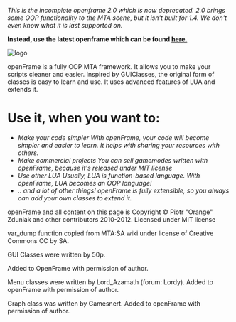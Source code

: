 *This is the incomplete openframe 2.0 which is now deprecated. 2.0 brings some OOP functionality to the MTA scene, but it isn't built for 1.4. We don't even know what it is last supported on.*

**Instead, use the latest openframe which can be found [here.](https://github.com/projectoraculum/openframe)**

![logo](http://code.google.com/p/openframe/logo?cct=1329042490&noddy=get.png)

openFrame is a fully OOP MTA framework.
It allows you to make your scripts cleaner and easier.
Inspired by GUIClasses, the original form of classes is easy to learn and use.
It uses advanced features of LUA and extends it.

Use it, when you want to:
=========================
 * *Make your code simpler*
  _With openFrame, your code will become simpler and easier to learn. It helps with sharing your resources with others._
 * *Make commercial projects*
  _You can sell gamemodes written with openFrame, because it's released under MIT license_
 * *Use other LUA*
  _Usually, LUA is function-based language. With openFrame, LUA becomes an OOP language!_
 * *.. and a lot of other things!*
  _openFrame is fully extensible, so you always can add your own classes to extend it._


openFrame and all content on this page is Copyright © Piotr "Orange" Zduniak and other contributors 2010-2012.
Licensed under MIT license


var_dump function copied from MTA:SA wiki under license of Creative Commons CC by SA.

GUI Classes were written by 50p.

Added to OpenFrame with permission of author.

Menu classes were written by Lord_Azamath (forum: Lordy). Added to openFrame with permission of author.

Graph class was written by Gamesnert. Added to openFrame with permission of author.
